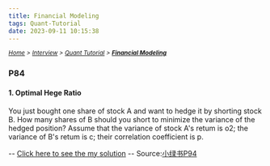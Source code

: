 ```yaml
---
title: Financial Modeling
tags: Quant-Tutorial
date: 2023-09-11 10:15:38
---
```

*<small>[Home](/Home/index.html) > [Interview](/tags/Interview/index.html) > [Quant Tutorial](/2023/09/11/Interview/Quant-Tutorial/Quant-Tutorial/index.html) > **[Financial Modeling](/2023/09/11/Interview/Quant-Tutorial/Financial-Modeling/index.html)</small>***

<head>
    <script type="text/javascript" async
        src="https://cdnjs.cloudflare.com/ajax/libs/mathjax/2.7.7/MathJax.js?config=TeX-MML-AM_CHTML">
    </script>
</head>

### P84
#### 1. Optimal Hege Ratio
You just bought one share of stock A and want to hedge it by shorting stock B. How many shares of B should you short to minimize the variance of the hedged position?
Assume that the variance of stock A's retum is o2; the variance of B's retum is c; their correlation coefficient is p.

-- [Click here to see the my solution](https://s2.loli.net/2023/09/29/5zSp396ndMmwFxt.png)
-- Source:[小绿书P94](/pdf/A-Practical-Guide-to-Quantitative-Finance-Interviews.pdf)


